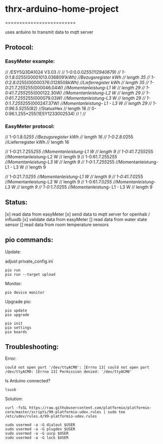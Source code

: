 # thrx-arduino-home-project
=========================

uses arduino to transmit data to mqtt server

## Protocol:

### EasyMeter example:

// /ESY5Q3DA1024 V3.03
//
// 1-0:0.0.0*255(112940679)
// 1-0:1.8.0*255(00001013.0368091*kWh) //Bezugsregister kWh // length 35
// 1-0:2.8.0*255(00000376.0128508*kWh) //Lieferregister kWh // length 35
// 1-0:21.7.255*255(000046.04*W) //Momentanleistung-L1 W // length 29
// 1-0:41.7.255*255(000122.30*W) //Momentanleistung-L2 W // length 29
// 1-0:61.7.255*255(000079.03*W) //Momentanleistung-L3 W // length 29
// 1-0:1.7.255*255(000247.37*W)  //Momentanleistung- L1 - L3 W // length 29
// 1-0:96.5.5*255(82)  //StatusHex // length 18
// 0-0:96.1.255*255(1ESY1233002534)
// !
//

### EasyMeter protocol:

// 1-0:1.8.0*255 //Bezugsregister kWh // length 16
// 1-0:2.8.0*255 //Lieferregister kWh // length 16

// 1-0:21.7.255*255 //Momentanleistung-L1 W // length 9
// 1-0:41.7.255*255 //Momentanleistung-L2 W // length 9
// 1-0:61.7.255*255 //Momentanleistung-L3 W // length 9
// 1-0:1.7.255*255 //Momentanleistung- L1 - L3 W // length 9

// 1-0:21.7.0*255 //Momentanleistung-L1 W // length 9
// 1-0:41.7.0*255 //Momentanleistung-L2 W // length 9
// 1-0:61.7.0*255 //Momentanleistung-L3 W // length 9
// 1-0:1.7.0*255 //Momentanleistung- L1 - L3 W // length 9

## Status:

[x] read data from easyMeter 
[x] send data to mqtt server for openhab / influxdb
[x] validate data from easyMeter
[] read data from water state sensor
[] read data from room temperature sensors


## pio commands:

Update:

adjust private_config.ini
```
pio run
pio run --target upload
```

Monitor: 
```
pio device monitor
```

Upgrade pio:
```
pio update
pio upgrade
```


```
pio init
pio settings
pio boards
```

## Troubleshooting:

Error:
```
could not open port '/dev/ttyACM0': [Errno 13] could not open port /dev/ttyACM0: [Errno 13] Permission denied: '/dev/ttyACM0'
```

Is Arduino connected?
```
lsusb
```

Solution:
```
curl -fsSL https://raw.githubusercontent.com/platformio/platformio-core/master/scripts/99-platformio-udev.rules | sudo tee /etc/udev/rules.d/99-platformio-udev.rules

sudo usermod -a -G dialout $USER
sudo usermod -a -G plugdev $USER
sudo usermod -a -G uucp $USER
sudo usermod -a -G lock $USER
```



